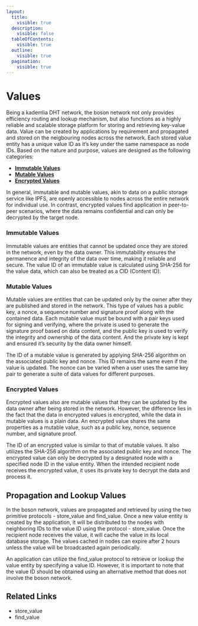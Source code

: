 ```yaml
---
layout:
  title:
    visible: true
  description:
    visible: false
  tableOfContents:
    visible: true
  outline:
    visible: true
  pagination:
    visible: true
---
```


# Values

Being a kademlia DHT network, the boson network not only provides efficiency routing and lookup mechanism, but also functions as a highly reliable and scalable storage platform for storing and retrieving key-value data. Value can be created by applications by requirement and propagated and stored on the neigbouring nodes across the network. Each stored value entity has a unique value ID as it’s key under the same namespace as node IDs. Based on the nature and purpose, values are designed as the following categories:

* [**Immutable Values**](values.md#immutable-values)
* [**Mutable Values**](values.md#mutable-values)
* [**Encrypted Values**](values.md#encrypted-values)

In general, immutable and mutable values, akin to data on a public storage service like IPFS, are openly accessible to nodes across the entire network for individual use. In contrast, encrypted values find application in peer-to-peer scenarios, where the data remains confidential and can only be decrypted by the target node.

### Immutable Values

Immutable values are entities that cannot be updated once they are stored in the network, even by the data owner. This immutability ensures the permanence and integrity of the data over time, making it reliable and secure. The value ID of an immutable value is calculated using SHA-256 for the value data, which can also be treated as a CID (Content ID).

### Mutable Values

Mutable values are entities that can be updated only by the owner after they are published and stored in the network. This type of values has a public key, a nonce, a sequence number and signature proof along with the contained data. Each mutable value must be bound with a pair keys used for signing and verifying, where the private is used to generate the signature proof based on data content, and the public key is used to verify the integrity and ownership of the data content. And the private key is kept and ensured it’s security by the data owner himself.

The ID of a mutable value is generated by applying SHA-256 algorithm on the associated public key and nonce. This ID remains the same even if the value is updated. The nonce can be varied when a user uses the same key pair to generate a suite of data values for different purposes.

### Encrypted Values

Encrypted values also are mutable values that they can be updated by the data owner after being stored in the network. However, the difference lies in the fact that the data in encrypted values is encrypted, while the data in mutable values is a plain data. An encrypted value shares the same properties as a mutable value, such as a public key, nonce, sequence number, and signature proof.

The ID of an encrypted value is similar to that of mutable values. It also utilizes the SHA-256 algorithm on the associated public key and nonce. The encrypted value can only be decrypted by a designated node with a specified node ID in the value entity. When the intended recipient node receives the encrypted value, it uses its private key to decrypt the data and process it.

## Propagation and Lookup Values

In the boson network, values are propagated and retrieved by using the two primitive protocols - store_value and find_value. Once a new value entity is created by the application, it will be distributed to the nodes with neighboring IDs to the value ID using the protocol - store_value. Once the recipient node receives the value, it will cache the value in its local database storage. The values cached in nodes can expire after 2 hours unless the value will be broadcasted again periodically.

An application can utilize the find_value protocol to retrieve or lookup the value entity by specifying a value ID. However, it is important to note that the value ID should be obtained using an alternative method that does not involve the boson network.

## Related Links

- store_value
- find_value
